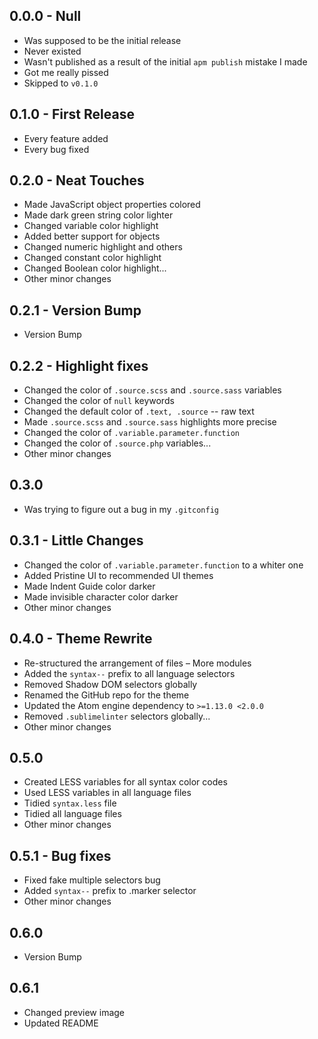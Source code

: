 ## 0.0.0 - Null
* Was supposed to be the initial release
* Never existed
* Wasn't published as a result of the initial `apm publish` mistake I made
* Got me really pissed
* Skipped to `v0.1.0`

## 0.1.0 - First Release
* Every feature added
* Every bug fixed

## 0.2.0 - Neat Touches
* Made JavaScript object properties colored
* Made dark green string color lighter
* Changed variable color highlight
* Added better support for objects
* Changed numeric highlight and others
* Changed constant color highlight
* Changed Boolean color highlight...
* Other minor changes

## 0.2.1 - Version Bump
* Version Bump

## 0.2.2 - Highlight fixes
* Changed the color of `.source.scss` and `.source.sass` variables
* Changed the color of `null` keywords
* Changed the default color of `.text, .source` -- raw text
* Made `.source.scss` and `.source.sass` highlights more precise
* Changed the color of `.variable.parameter.function`
* Changed the color of `.source.php` variables...
* Other minor changes

## 0.3.0
* Was trying to figure out a bug in my `.gitconfig`

## 0.3.1 - Little Changes
* Changed the color of `.variable.parameter.function` to a whiter one
* Added Pristine UI to recommended UI themes
* Made Indent Guide color darker
* Made invisible character color darker
* Other minor changes

## 0.4.0 - Theme Rewrite
* Re-structured the arrangement of files &ndash; More modules
* Added the `syntax--` prefix to all language selectors
* Removed Shadow DOM selectors globally
* Renamed the GitHub repo for the theme
* Updated the Atom engine dependency to `>=1.13.0 <2.0.0`
* Removed `.sublimelinter` selectors globally...
* Other minor changes

## 0.5.0
* Created LESS variables for all syntax color codes
* Used LESS variables in all language files
* Tidied `syntax.less` file
* Tidied all language files
* Other minor changes

## 0.5.1 - Bug fixes
* Fixed fake multiple selectors bug
* Added `syntax--` prefix to .marker selector
* Other minor changes

## 0.6.0
* Version Bump

## 0.6.1
* Changed preview image
* Updated README
